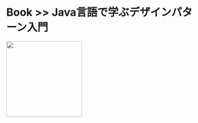 # Book >> Java言語で学ぶデザインパターン入門

<img src="https://cover.openbd.jp/9784797327038.jpg" style="width: 200px"/>